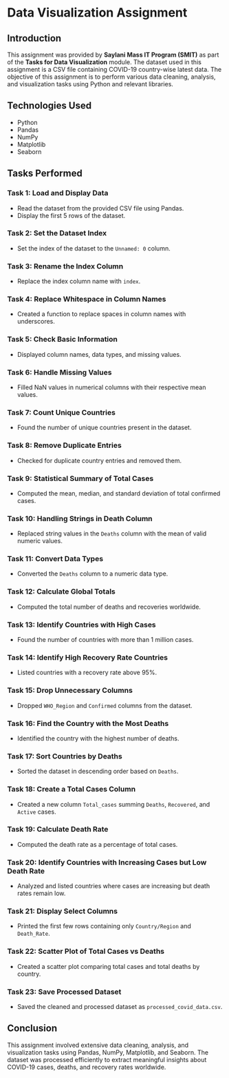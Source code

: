 # Data Visualization Assignment

## Introduction
This assignment was provided by **Saylani Mass IT Program (SMIT)** as part of the **Tasks for Data Visualization** module. The dataset used in this assignment is a CSV file containing COVID-19 country-wise latest data. The objective of this assignment is to perform various data cleaning, analysis, and visualization tasks using Python and relevant libraries.

## Technologies Used
- Python
- Pandas
- NumPy
- Matplotlib
- Seaborn

## Tasks Performed
### **Task 1: Load and Display Data**
- Read the dataset from the provided CSV file using Pandas.
- Display the first 5 rows of the dataset.

### **Task 2: Set the Dataset Index**
- Set the index of the dataset to the `Unnamed: 0` column.

### **Task 3: Rename the Index Column**
- Replace the index column name with `index`.

### **Task 4: Replace Whitespace in Column Names**
- Created a function to replace spaces in column names with underscores.

### **Task 5: Check Basic Information**
- Displayed column names, data types, and missing values.

### **Task 6: Handle Missing Values**
- Filled NaN values in numerical columns with their respective mean values.

### **Task 7: Count Unique Countries**
- Found the number of unique countries present in the dataset.

### **Task 8: Remove Duplicate Entries**
- Checked for duplicate country entries and removed them.

### **Task 9: Statistical Summary of Total Cases**
- Computed the mean, median, and standard deviation of total confirmed cases.

### **Task 10: Handling Strings in Death Column**
- Replaced string values in the `Deaths` column with the mean of valid numeric values.

### **Task 11: Convert Data Types**
- Converted the `Deaths` column to a numeric data type.

### **Task 12: Calculate Global Totals**
- Computed the total number of deaths and recoveries worldwide.

### **Task 13: Identify Countries with High Cases**
- Found the number of countries with more than 1 million cases.

### **Task 14: Identify High Recovery Rate Countries**
- Listed countries with a recovery rate above 95%.

### **Task 15: Drop Unnecessary Columns**
- Dropped `WHO_Region` and `Confirmed` columns from the dataset.

### **Task 16: Find the Country with the Most Deaths**
- Identified the country with the highest number of deaths.

### **Task 17: Sort Countries by Deaths**
- Sorted the dataset in descending order based on `Deaths`.

### **Task 18: Create a Total Cases Column**
- Created a new column `Total_cases` summing `Deaths`, `Recovered`, and `Active` cases.

### **Task 19: Calculate Death Rate**
- Computed the death rate as a percentage of total cases.

### **Task 20: Identify Countries with Increasing Cases but Low Death Rate**
- Analyzed and listed countries where cases are increasing but death rates remain low.

### **Task 21: Display Select Columns**
- Printed the first few rows containing only `Country/Region` and `Death_Rate`.

### **Task 22: Scatter Plot of Total Cases vs Deaths**
- Created a scatter plot comparing total cases and total deaths by country.

### **Task 23: Save Processed Dataset**
- Saved the cleaned and processed dataset as `processed_covid_data.csv`.

## Conclusion
This assignment involved extensive data cleaning, analysis, and visualization tasks using Pandas, NumPy, Matplotlib, and Seaborn. The dataset was processed efficiently to extract meaningful insights about COVID-19 cases, deaths, and recovery rates worldwide.


